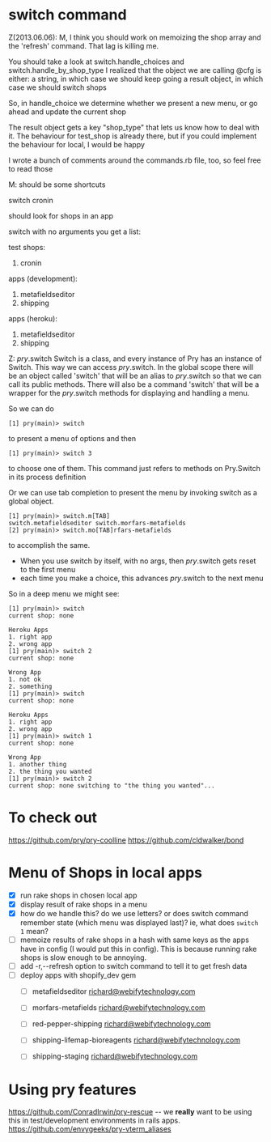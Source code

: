 # switch command

Z(2013.06.06):
  M, I think you should work on memoizing the shop array and the 'refresh'
  command. That lag is killing me.

  You should take a look at switch.handle_choices and switch.handle_by_shop_type
  I realized that the object we are calling @cfg is either:
    a string, in which case we should keep going
    a result object, in which case we should switch shops

  So, in handle_choice we determine whether we present a new menu, or go
  ahead and update the current shop

  The result object gets a key "shop_type" that lets us know how to deal
  with it. The behaviour for test_shop is already there, but if you could
  implement the behaviour for local, I would be happy

  I wrote a bunch of comments around the commands.rb file, too, so feel free
  to read those

M: should be some shortcuts

  switch cronin

  should look for shops in an app

  switch with no arguments
  you get a list:

  test shops:
  1. cronin

  apps (development):
  1. metafieldseditor
  2. shipping

  apps (heroku):
  1. metafieldseditor
  2. shipping

Z: _pry_.switch
  Switch is a class, and every instance of Pry has an instance of Switch. This way we can
  access _pry_.switch. In the global scope there will be an object called 'switch' that will
  be an alias to _pry_.switch so that we can call its public methods. There will also be a 
  command 'switch' that will be a wrapper for the _pry_.switch methods for displaying and
  handling a menu.

  So we can do

  `[1] pry(main)> switch`

  to present a menu of options and then

  `[1] pry(main)> switch 3`

  to choose one of them. This command just refers to methods on Pry.Switch in its process definition

  Or we can use tab completion to present the menu by invoking switch as a global object.

  ````
  [1] pry(main)> switch.m[TAB]
  switch.metafieldseditor switch.morfars-metafields
  [2] pry(main)> switch.mo[TAB]rfars-metafields
  ````

  to accomplish the same.

   - When you use switch by itself, with no args, then _pry_.switch gets reset to the first menu
   - each time you make a choice, this advances _pry_.switch to the next menu

  So in a deep menu we might see:

  ````
  [1] pry(main)> switch
  current shop: none

  Heroku Apps
  1. right app
  2. wrong app
  [1] pry(main)> switch 2
  current shop: none

  Wrong App
  1. not ok
  2. something
  [1] pry(main)> switch
  current shop: none

  Heroku Apps
  1. right app
  2. wrong app
  [1] pry(main)> switch 1
  current shop: none

  Wrong App
  1. another thing
  2. the thing you wanted
  [1] pry(main)> switch 2
  current shop: none switching to "the thing you wanted"...
  ````

# To check out

https://github.com/pry/pry-coolline
https://github.com/cldwalker/bond


# Menu of Shops in local apps
- [x] run rake shops in chosen local app
- [x] display result of rake shops in a menu
- [x] how do we handle this? do we use letters? or does switch command remember state (which menu was displayed last)? ie, what does ```switch 1``` mean? 
- [ ] memoize results of rake shops in a hash with same keys as the apps have in config (I would put this in config). This is because running rake shops is slow enough to be annoying.
- [ ] add -r,--refresh option to switch command to tell it to get fresh data
- [ ] deploy apps with shopify_dev gem
  - [ ] metafieldseditor              richard@webifytechnology.com
  - [ ] morfars-metafields            richard@webifytechnology.com
  - [ ] red-pepper-shipping           richard@webifytechnology.com
  - [ ] shipping-lifemap-bioreagents  richard@webifytechnology.com
  - [ ] shipping-staging              richard@webifytechnology.com


# Using pry features
https://github.com/ConradIrwin/pry-rescue -- we **really** want to be using this in test/development environments in rails apps. 
https://github.com/envygeeks/pry-vterm_aliases
